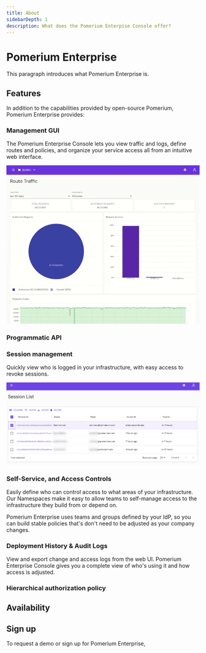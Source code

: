 ```yaml
---
title: About
sidebarDepth: 1
description: What does the Pomerium Enterpise Console offer?
---
```


# Pomerium Enterprise

This paragraph introduces what Pomerium Enterprise is.

## Features

In addition to the capabilities provided by open-source Pomerium, Pomerium Enterprise provides:

### Management GUI

The Pomerium Enterprise Console lets you view traffic and logs, define routes and policies, and organize your service access all from an intuitive web interface.

![Overview animation of the Pomerium Enterprise Console](./img/console-overview.gif)

### Programmatic API

<!-- @Travis please add details. -->

### Session management

Quickly view who is logged in your infrastructure, with easy access to revoke sessions.

![Pomerium Enterprise Console Session List](./img/console-session-list.png)

### Self-Service, and Access Controls

Easily define who can control access to what areas of your infrastructure. Our Namespaces make it easy to allow teams to self-manage access to the infrastructure they build from or depend on.

Pomerium Enterprise uses teams and groups defined by your IdP, so you can build stable policies that's don't need to be adjusted as your company changes.

### Deployment History & Audit Logs

View and export change and access logs from the web UI. Pomerium Enterprise Console gives you a complete view of who's using it and how access is adjusted.

<!-- This is a start, but a weak one. -->

### Hierarchical authorization policy



## Availability

<!-- @Bobby  -->

## Sign up

To request a demo or sign up for Pomerium Enterprise, <!-- @bobby CTA goes here -->